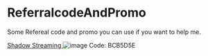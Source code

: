# ReferralcodeAndPromo
Some Refereal code and promo you can use if you want to help me.




[Shadow Streaming ](https://shadow.tech/)
![image](https://github.com/EloiStree3D/ReferralcodeAndPromo/assets/106495897/041ef90d-5844-455f-91e9-0072ada799e7)
Code: BCB5D5E
